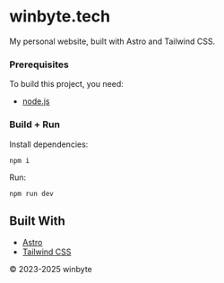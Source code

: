 # winbyte.tech

My personal website, built with Astro and Tailwind CSS.


### Prerequisites

To build this project, you need:
- [node.js](https://nodejs.org/en/download)

### Build + Run

Install dependencies: 

    npm i

Run:

    npm run dev

## Built With

  - [Astro](https://astro.build/)
  - [Tailwind CSS](https://tailwindcss.com/)

© 2023-2025 winbyte
